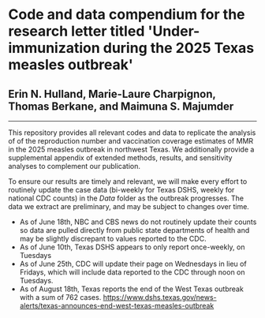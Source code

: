 # Code and data compendium for the research letter titled 'Under-immunization during the 2025 Texas measles outbreak'

## Erin N. Hulland, Marie-Laure Charpignon, Thomas Berkane, and Maimuna S. Majumder
______

This repository provides all relevant codes and data to replicate the analysis of of the reproduction number and vaccination coverage estimates of MMR in the 2025 measles outbreak in northwest Texas. We additionally provide a supplemental appendix of extended methods, results, and sensitivity analyses to complement our publication.

To ensure our results are timely and relevant, we will make every effort to routinely update the case data (bi-weekly for Texas DSHS, weekly for national CDC counts) in the *Data* folder as the outbreak progresses. The data we extract are preliminary, and may be subject to changes over time. 

* As of June 18th, NBC and CBS news do not routinely update their counts so data are pulled directly from public state departments of health and may be slightly discrepant to values reported to the CDC.
* As of June 10th, Texas DSHS appears to only report once-weekly, on Tuesdays
* As of June 25th, CDC will update their page on Wednesdays in lieu of Fridays, which will include data reported to the CDC through noon on Tuesdays.
* As of August 18th, Texas reports the end of the West Texas outbreak with a sum of 762 cases. https://www.dshs.texas.gov/news-alerts/texas-announces-end-west-texas-measles-outbreak 
